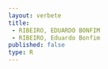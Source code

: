 ```yaml
---
layout: verbete
title:
 - RIBEIRO, EDUARDO BONFIM
 - RIBEIRO, Eduardo Bonfim
published: false
type: R
---
```


